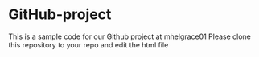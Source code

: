 # GitHub-project
This is a sample code for our Github project at mhelgrace01
Please clone this repository to your repo and edit the html file

